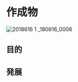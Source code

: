 # 作成物 
![2018616 1 _180616_0006](https://user-images.githubusercontent.com/27550111/41498067-ec1fcb06-719e-11e8-89b2-5a45e8512ef0.jpg)

## 目的
## 発展
